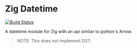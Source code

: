# Zig Datetime

[![Build Status](https://travis-ci.org/frmdstryr/zig-datetime.svg?branch=master)](https://travis-ci.org/frmdstryr/zig-datetime)

A datetime module for Zig with an api similar to python's Arrow.

> NOTE: This does not implement DST.



